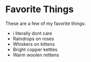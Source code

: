 # Favorite Things

These are a few of my favorite things:

- i literally dont care
- Raindrops on roses
- Whiskers on kittens
- Bright copper kettles
- Warm woolen mittens
